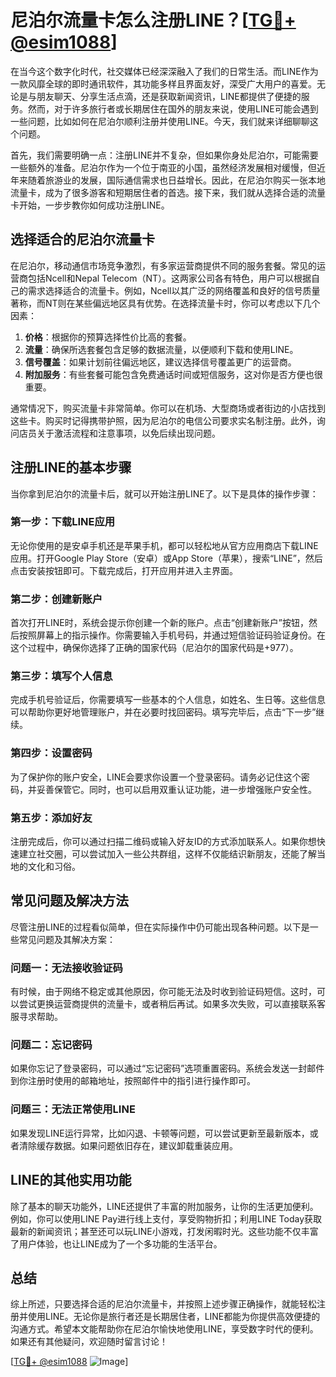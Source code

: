 # 尼泊尔流量卡怎么注册LINE？[[TG💪+ @esim1088](https://t.me/s/esim1088)]

在当今这个数字化时代，社交媒体已经深深融入了我们的日常生活。而LINE作为一款风靡全球的即时通讯软件，其功能多样且界面友好，深受广大用户的喜爱。无论是与朋友聊天、分享生活点滴，还是获取新闻资讯，LINE都提供了便捷的服务。然而，对于许多旅行者或长期居住在国外的朋友来说，使用LINE可能会遇到一些问题，比如如何在尼泊尔顺利注册并使用LINE。今天，我们就来详细聊聊这个问题。

首先，我们需要明确一点：注册LINE并不复杂，但如果你身处尼泊尔，可能需要一些额外的准备。尼泊尔作为一个位于南亚的小国，虽然经济发展相对缓慢，但近年来随着旅游业的发展，国际通信需求也日益增长。因此，在尼泊尔购买一张本地流量卡，成为了很多游客和短期居住者的首选。接下来，我们就从选择合适的流量卡开始，一步步教你如何成功注册LINE。

## 选择适合的尼泊尔流量卡

在尼泊尔，移动通信市场竞争激烈，有多家运营商提供不同的服务套餐。常见的运营商包括Ncell和Nepal Telecom（NT）。这两家公司各有特色，用户可以根据自己的需求选择适合的流量卡。例如，Ncell以其广泛的网络覆盖和良好的信号质量著称，而NT则在某些偏远地区具有优势。在选择流量卡时，你可以考虑以下几个因素：

1. **价格**：根据你的预算选择性价比高的套餐。
2. **流量**：确保所选套餐包含足够的数据流量，以便顺利下载和使用LINE。
3. **信号覆盖**：如果计划前往偏远地区，建议选择信号覆盖更广的运营商。
4. **附加服务**：有些套餐可能包含免费通话时间或短信服务，这对你是否方便也很重要。

通常情况下，购买流量卡非常简单。你可以在机场、大型商场或者街边的小店找到这些卡。购买时记得携带护照，因为尼泊尔的电信公司要求实名制注册。此外，询问店员关于激活流程和注意事项，以免后续出现问题。

## 注册LINE的基本步骤

当你拿到尼泊尔的流量卡后，就可以开始注册LINE了。以下是具体的操作步骤：

### 第一步：下载LINE应用
无论你使用的是安卓手机还是苹果手机，都可以轻松地从官方应用商店下载LINE应用。打开Google Play Store（安卓）或App Store（苹果），搜索“LINE”，然后点击安装按钮即可。下载完成后，打开应用并进入主界面。

### 第二步：创建新账户
首次打开LINE时，系统会提示你创建一个新的账户。点击“创建新账户”按钮，然后按照屏幕上的指示操作。你需要输入手机号码，并通过短信验证码验证身份。在这个过程中，确保你选择了正确的国家代码（尼泊尔的国家代码是+977）。

### 第三步：填写个人信息
完成手机号验证后，你需要填写一些基本的个人信息，如姓名、生日等。这些信息可以帮助你更好地管理账户，并在必要时找回密码。填写完毕后，点击“下一步”继续。

### 第四步：设置密码
为了保护你的账户安全，LINE会要求你设置一个登录密码。请务必记住这个密码，并妥善保管它。同时，也可以启用双重认证功能，进一步增强账户安全性。

### 第五步：添加好友
注册完成后，你可以通过扫描二维码或输入好友ID的方式添加联系人。如果你想快速建立社交圈，可以尝试加入一些公共群组，这样不仅能结识新朋友，还能了解当地的文化和习俗。

## 常见问题及解决方法

尽管注册LINE的过程看似简单，但在实际操作中仍可能出现各种问题。以下是一些常见问题及其解决方案：

### 问题一：无法接收验证码
有时候，由于网络不稳定或其他原因，你可能无法及时收到验证码短信。这时，可以尝试更换运营商提供的流量卡，或者稍后再试。如果多次失败，可以直接联系客服寻求帮助。

### 问题二：忘记密码
如果你忘记了登录密码，可以通过“忘记密码”选项重置密码。系统会发送一封邮件到你注册时使用的邮箱地址，按照邮件中的指引进行操作即可。

### 问题三：无法正常使用LINE
如果发现LINE运行异常，比如闪退、卡顿等问题，可以尝试更新至最新版本，或者清除缓存数据。如果问题依旧存在，建议卸载重装应用。

## LINE的其他实用功能

除了基本的聊天功能外，LINE还提供了丰富的附加服务，让你的生活更加便利。例如，你可以使用LINE Pay进行线上支付，享受购物折扣；利用LINE Today获取最新的新闻资讯；甚至还可以玩LINE小游戏，打发闲暇时光。这些功能不仅丰富了用户体验，也让LINE成为了一个多功能的生活平台。

## 总结

综上所述，只要选择合适的尼泊尔流量卡，并按照上述步骤正确操作，就能轻松注册并使用LINE。无论你是旅行者还是长期居住者，LINE都能为你提供高效便捷的沟通方式。希望本文能帮助你在尼泊尔愉快地使用LINE，享受数字时代的便利。如果还有其他疑问，欢迎随时留言讨论！

[[TG💪+ @esim1088](https://t.me/s/esim1088) ![Image](https://i.postimg.cc/4NQfJmqS/Snipaste-2025-05-13-00-14-12.png)]